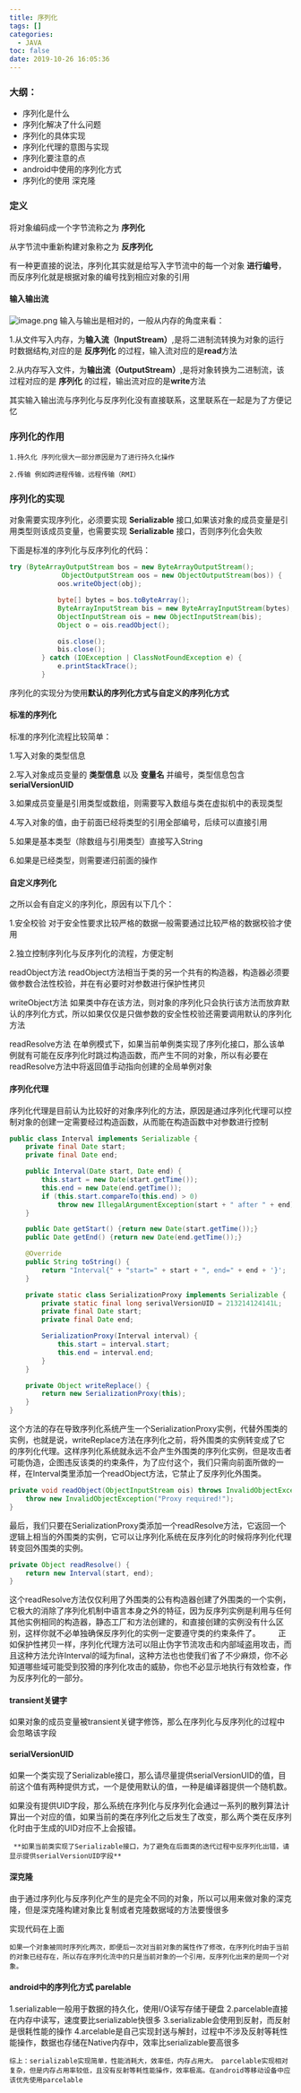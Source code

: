 ```yaml
---
title: 序列化
tags: []
categories:
  - JAVA
toc: false
date: 2019-10-26 16:05:36
---
```


### 大纲：
- 序列化是什么
- 序列化解决了什么问题
- 序列化的具体实现
- 序列化代理的意图与实现
- 序列化要注意的点
- android中使用的序列化方式
- 序列化的使用 深克隆

### **定义**

将对象编码成一个字节流称之为 **序列化**

从字节流中重新构建对象称之为 **反序列化**

有一种更直接的说法，序列化其实就是给写入字节流中的每一个对象 **进行编号**，而反序列化就是根据对象的编号找到相应对象的引用
<!--more-->

#### 输入输出流

![image.png](/images/2019/10/26/6d598780-f7c6-11e9-b976-4793a243304d.png)
输入与输出是相对的，一般从内存的角度来看：

1.从文件写入内存，为**输入流（InputStream）**,是将二进制流转换为对象的运行时数据结构,对应的是 **反序列化** 的过程，输入流对应的是**read**方法

2.从内存写入文件，为**输出流（OutputStream）**,是将对象转换为二进制流，该过程对应的是 **序列化** 的过程，输出流对应的是**write**方法

其实输入输出流与序列化与反序列化没有直接联系，这里联系在一起是为了方便记忆

### **序列化的作用**
```
1.持久化 序列化很大一部分原因是为了进行持久化操作

2.传输 例如跨进程传输，远程传输（RMI）

```
### 序列化的实现

对象需要实现序列化，必须要实现 **Serializable** 接口,如果该对象的成员变量是引用类型则该成员变量，也需要实现 **Serializable** 接口，否则序列化会失败

下面是标准的序列化与反序列化的代码：
```java
try (ByteArrayOutputStream bos = new ByteArrayOutputStream();
             ObjectOutputStream oos = new ObjectOutputStream(bos)) {
            oos.writeObject(obj);

            byte[] bytes = bos.toByteArray();
            ByteArrayInputStream bis = new ByteArrayInputStream(bytes);
            ObjectInputStream ois = new ObjectInputStream(bis);
            Object o = ois.readObject();

            ois.close();
            bis.close();
        } catch (IOException | ClassNotFoundException e) {
            e.printStackTrace();
        }
```
序列化的实现分为使用**默认的序列化方式与自定义的序列化方式**

#### 标准的序列化

标准的序列化流程比较简单：

1.写入对象的类型信息

2.写入对象成员变量的 **类型信息** 以及 **变量名** 并编号，类型信息包含**serialVersionUID**

3.如果成员变量是引用类型或数组，则需要写入数组与类在虚拟机中的表现类型

4.写入对象的值，由于前面已经将类型的引用全部编号，后续可以直接引用

5.如果是基本类型（除数组与引用类型）直接写入String

6.如果是已经类型，则需要递归前面的操作
	
#### 自定义序列化

之所以会有自定义的序列化，原因有以下几个：

1.安全校验 对于安全性要求比较严格的数据一般需要通过比较严格的数据校验才使用

2.独立控制序列化与反序列化的流程，方便定制

readObject方法  readObject方法相当于类的另一个共有的构造器，构造器必须要做参数合法性校验，并在有必要时对参数进行保护性拷贝

writeObject方法 如果类中存在该方法，则对象的序列化只会执行该方法而放弃默认的序列化方式，所以如果仅仅是只做参数的安全性校验还需要调用默认的序列化方法

readResolve方法 在单例模式下，如果当前单例类实现了序列化接口，那么该单例就有可能在反序列化时跳过构造函数，而产生不同的对象，所以有必要在readResolve方法中将返回值手动指向创建的全局单例对象

#### 序列化代理
序列化代理是目前认为比较好的对象序列化的方法，原因是通过序列化代理可以控制对象的创建一定需要经过构造函数，从而能在构造函数中对参数进行控制
```java
public class Interval implements Serializable {
    private final Date start;
    private final Date end;

    public Interval(Date start, Date end) {
        this.start = new Date(start.getTime());
        this.end = new Date(end.getTime());
        if (this.start.compareTo(this.end) > 0)
            throw new IllegalArgumentException(start + " after " + end);
    }

    public Date getStart() {return new Date(start.getTime());}
    public Date getEnd() {return new Date(end.getTime());}

    @Override
    public String toString() {
        return "Interval{" + "start=" + start + ", end=" + end + '}';
    }

    private static class SerializationProxy implements Serializable {
        private static final long serivalVersionUID = 213214124141L;
        private final Date start;
        private final Date end;

        SerializationProxy(Interval interval) {
            this.start = interval.start;
            this.end = interval.end;
        }
    }

    private Object writeReplace() {
    	return new SerializationProxy(this);
    }	
}
```
这个方法的存在导致序列化系统产生一个SerializationProxy实例，代替外围类的实例，也就是说，writeReplace方法在序列化之前，将外围类的实例转变成了它的序列化代理。这样序列化系统就永远不会产生外围类的序列化实例，但是攻击者可能伪造，企图违反该类的约束条件，为了应付这个，我们只需向前面所做的一样，在Interval类里添加一个readObject方法，它禁止了反序列化外围类。
```java
private void readObject(ObjectInputStream ois) throws InvalidObjectException {
    throw new InvalidObjectException("Proxy required!");
}
```
最后，我们只要在SerializationProxy类添加一个readResolve方法，它返回一个逻辑上相当的外围类的实例，它可以让序列化系统在反序列化的时候将序列化代理转变回外围类的实例。
```java
private Object readResolve() {
    return new Interval(start, end);
}
```

这个readResolve方法仅仅利用了外围类的公有构造器创建了外围类的一个实例，它极大的消除了序列化机制中语言本身之外的特征，因为反序列实例是利用与任何其他实例相同的构造器，静态工厂和方法创建的，和直接创建的实例没有什么区别，这样你就不必单独确保反序列化的实例一定要遵守类的约束条件了。
　　正如保护性拷贝一样，序列化代理方法可以阻止伪字节流攻击和内部域盗用攻击，而且这种方法允许Interval的域为final，这种方法也也使我们省了不少麻烦，你不必知道哪些域可能受到狡猾的序列化攻击的威胁，你也不必显示地执行有效检查，作为反序列化的一部分。

#### transient关键字
如果对象的成员变量被transient关键字修饰，那么在序列化与反序列化的过程中会忽略该字段

#### serialVersionUID
如果一个类实现了Serializable接口，那么请尽量提供serialVersionUID的值，目前这个值有两种提供方式，一个是使用默认的值，一种是编译器提供一个随机数。

如果没有提供UID字段，那么系统在序列化与反序列化会通过一系列的散列算法计算出一个对应的值，如果当前的类在序列化之后发生了改变，那么两个类在反序列化时由于生成的UID对应不上会报错。

```
 **如果当前类实现了Serializable接口，为了避免在后面类的迭代过程中反序列化出错，请显示提供serialVersionUID字段** 
```
#### 深克隆

由于通过序列化与反序列化产生的是完全不同的对象，所以可以用来做对象的深克隆，但是深克隆构建对象比复制或者克隆数据域的方法要慢很多

实现代码在上面

```
如果一个对象被同时序列化两次，即便后一次对当前对象的属性作了修改，在序列化时由于当前的对象已经存在，所以存在序列化流中的只是当前对象的一个引用，反序列化出来的是同一个对象。
```

#### android中的序列化方式 parelable

1.serializable一般用于数据的持久化，使用I/O读写存储于硬盘
2.parcelable直接在内存中读写，速度要比serializable快很多
3.serializable会使用到反射，而反射是很耗性能的操作
4.arcelable是自己实现封送与解封，过程中不涉及反射等耗性能操作，数据也存储在Native内存中，效率比serializable要高很多

```
综上：serializable实现简单，性能消耗大，效率低，内存占用大。 parcelable实现相对复杂，但是内存占用率较低，且没有反射等耗性能操作，效率极高。在android等移动设备中应该优先使用parcelable
```